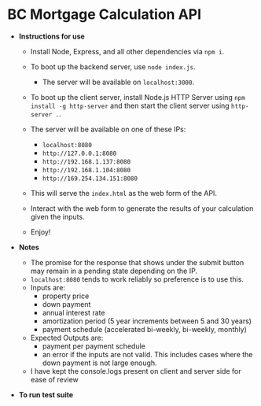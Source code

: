 # BC Mortgage Calculation API

- **Instructions for use**

    - Install Node, Express, and all other dependencies via `npm i`.

    - To boot up the backend server, use `node index.js`.
      - The server will be available on `localhost:3000`.

    - To boot up the client server, install Node.js HTTP Server using `npm install -g http-server` and then start the client server using `http-server .`.

    - The server will be available on one of these IPs:
      - `localhost:8080`
      - `http://127.0.0.1:8080`
      - `http://192.168.1.137:8080`
      - `http://192.168.1.104:8080`
      - `http://169.254.134.151:8080`

    - This will serve the `index.html` as the web form of the API.

    - Interact with the web form to generate the results of your calculation given the inputs.

    - Enjoy!

- **Notes** 
    - The promise for the response that shows under the submit button may remain in a pending state depending on the IP.
    - `localhost:8080` tends to work reliably so preference is to use this.
    - Inputs are:
      -  property price
      -  down payment
      - annual interest rate
      -  amortization period (5 year increments between 5 and 30 years)
      - payment schedule (accelerated bi-weekly, bi-weekly, monthly)
    - Expected Outputs are: 
      - payment per payment schedule
      - an error if the inputs are not valid. This includes cases where the down payment is not large enough.
    - I have kept the console.logs present on client and server side for ease of review

- **To run test suite** 


